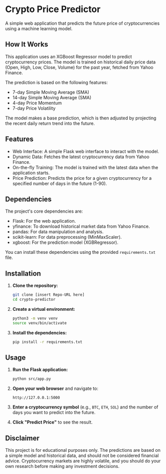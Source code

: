 # Crypto Price Predictor

A simple web application that predicts the future price of cryptocurrencies using
a machine learning model.

## How It Works

This application uses an XGBoost Regressor model to predict cryptocurrency
prices. The model is trained on historical daily price data (Open, High, Low,
Close, Volume) for the past year, fetched from Yahoo Finance.

The prediction is based on the following features:

- 7-day Simple Moving Average (SMA)
- 14-day Simple Moving Average (SMA)
- 4-day Price Momentum
- 7-day Price Volatility

The model makes a base prediction, which is then adjusted by projecting the
recent daily return trend into the future.

## Features

- Web Interface: A simple Flask web interface to interact with the model.
- Dynamic Data: Fetches the latest cryptocurrency data from Yahoo Finance.
- On-the-fly Training: The model is trained with the latest data when the
  application starts.
- Price Prediction: Predicts the price for a given cryptocurrency for a
  specified number of days in the future (1-90).

## Dependencies

The project's core dependencies are:

- Flask: For the web application.
- yfinance: To download historical market data from Yahoo Finance.
- pandas: For data manipulation and analysis.
- scikit-learn: For data preprocessing (MinMaxScaler).
- xgboost: For the prediction model (XGBRegressor).

You can install these dependencies using the provided `requirements.txt` file.

## Installation

1. **Clone the repository:**

   ```bash
   git clone [insert Repo-URL here]
   cd crypto-predictor
   ```

2. **Create a virtual environment:**

   ```bash
   python3 -m venv venv
   source venv/bin/activate
   ```

3. **Install the dependencies:**

   ```bash
   pip install -r requirements.txt
   ```

## Usage

1. **Run the Flask application:**

   ```bash
   python src/app.py
   ```

2. **Open your web browser** and navigate to:

   ```text
   http://127.0.0.1:5000
   ```

3. **Enter a cryptocurrency symbol** (e.g., `BTC`, `ETH`, `SOL`) and the number
   of days you want to predict into the future.

4. **Click "Predict Price"** to see the result.

## Disclaimer

This project is for educational purposes only. The predictions are based on a
simple model and historical data, and should not be considered financial advice.
Cryptocurrency markets are highly volatile, and you should do your own research
before making any investment decisions.
